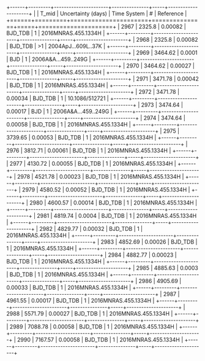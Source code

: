 +------+---------+----------------------+---------------+-----+---------------------+
|      |   T_mid |   Uncertainty (days) | Time System   | #   | Reference           |
+======+=========+======================+===============+=====+=====================+
| 2967 | 2325.8  |              0.00082 | BJD_TDB       | 1   | 2016MNRAS.455.1334H |
+------+---------+----------------------+---------------+-----+---------------------+
| 2968 | 2325.8  |              0.00082 | BJD_TDB       | >1  | 2004ApJ...609L..37K |
+------+---------+----------------------+---------------+-----+---------------------+
| 2969 | 3464.62 |              0.0001  | BJD           | 1   | 2006A&A...459..249G |
+------+---------+----------------------+---------------+-----+---------------------+
| 2970 | 3464.62 |              0.00027 | BJD_TDB       | 1   | 2016MNRAS.455.1334H |
+------+---------+----------------------+---------------+-----+---------------------+
| 2971 | 3471.78 |              0.00042 | BJD_TDB       | 1   | 2016MNRAS.455.1334H |
+------+---------+----------------------+---------------+-----+---------------------+
| 2972 | 3471.78 |              0.00034 | BJD_TDB       | 1   | 10.1086/512721      |
+------+---------+----------------------+---------------+-----+---------------------+
| 2973 | 3474.64 |              0.00017 | BJD           | 1   | 2006A&A...459..249G |
+------+---------+----------------------+---------------+-----+---------------------+
| 2974 | 3474.64 |              0.00058 | BJD_TDB       | 1   | 2016MNRAS.455.1334H |
+------+---------+----------------------+---------------+-----+---------------------+
| 2975 | 3739.65 |              0.00053 | BJD_TDB       | 1   | 2016MNRAS.455.1334H |
+------+---------+----------------------+---------------+-----+---------------------+
| 2976 | 3812.71 |              0.00061 | BJD_TDB       | 1   | 2016MNRAS.455.1334H |
+------+---------+----------------------+---------------+-----+---------------------+
| 2977 | 4130.72 |              0.00055 | BJD_TDB       | 1   | 2016MNRAS.455.1334H |
+------+---------+----------------------+---------------+-----+---------------------+
| 2978 | 4521.78 |              0.00023 | BJD_TDB       | 1   | 2016MNRAS.455.1334H |
+------+---------+----------------------+---------------+-----+---------------------+
| 2979 | 4580.52 |              0.00052 | BJD_TDB       | 1   | 2016MNRAS.455.1334H |
+------+---------+----------------------+---------------+-----+---------------------+
| 2980 | 4600.57 |              0.00014 | BJD_TDB       | 1   | 2016MNRAS.455.1334H |
+------+---------+----------------------+---------------+-----+---------------------+
| 2981 | 4819.74 |              0.0004  | BJD_TDB       | 1   | 2016MNRAS.455.1334H |
+------+---------+----------------------+---------------+-----+---------------------+
| 2982 | 4829.77 |              0.00032 | BJD_TDB       | 1   | 2016MNRAS.455.1334H |
+------+---------+----------------------+---------------+-----+---------------------+
| 2983 | 4852.69 |              0.00026 | BJD_TDB       | 1   | 2016MNRAS.455.1334H |
+------+---------+----------------------+---------------+-----+---------------------+
| 2984 | 4882.77 |              0.00023 | BJD_TDB       | 1   | 2016MNRAS.455.1334H |
+------+---------+----------------------+---------------+-----+---------------------+
| 2985 | 4885.63 |              0.0003  | BJD_TDB       | 1   | 2016MNRAS.455.1334H |
+------+---------+----------------------+---------------+-----+---------------------+
| 2986 | 4905.69 |              0.00033 | BJD_TDB       | 1   | 2016MNRAS.455.1334H |
+------+---------+----------------------+---------------+-----+---------------------+
| 2987 | 4961.55 |              0.00017 | BJD_TDB       | 1   | 2016MNRAS.455.1334H |
+------+---------+----------------------+---------------+-----+---------------------+
| 2988 | 5571.79 |              0.00027 | BJD_TDB       | 1   | 2016MNRAS.455.1334H |
+------+---------+----------------------+---------------+-----+---------------------+
| 2989 | 7088.78 |              0.00058 | BJD_TDB       | 1   | 2016MNRAS.455.1334H |
+------+---------+----------------------+---------------+-----+---------------------+
| 2990 | 7167.57 |              0.00058 | BJD_TDB       | 1   | 2016MNRAS.455.1334H |
+------+---------+----------------------+---------------+-----+---------------------+